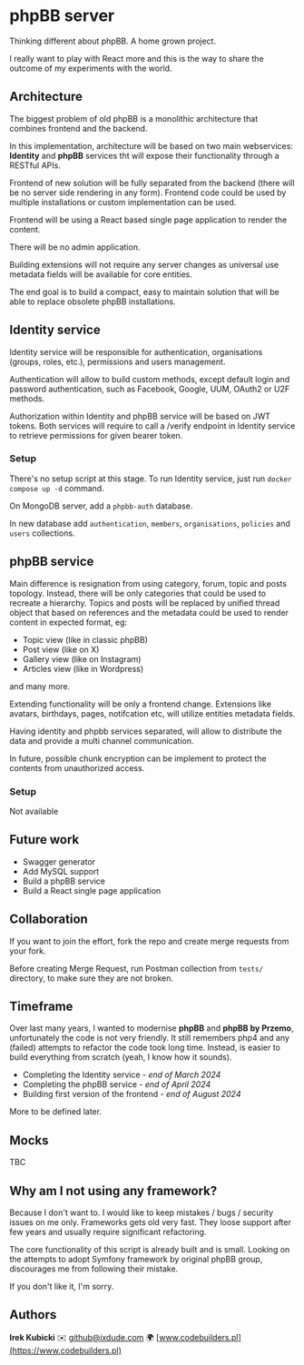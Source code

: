 # phpBB server

Thinking different about phpBB. A home grown project.

I really want to play with React more and this is the way to share the outcome of my experiments with the world.

## Architecture

The biggest problem of old phpBB is a monolithic architecture that combines frontend and the backend.

In this implementation, architecture will be based on two main webservices: **Identity** and **phpBB** services tht will expose their functionality through a RESTful APIs.

Frontend of new solution will be fully separated from the backend (there will be no server side rendering in any form). Frontend code could be used by multiple installations or custom implementation can be used.

Frontend will be using a React based single page application to render the content.

There will be no admin application.

Building extensions will not require any server changes as universal use metadata fields will be available for core entities.

The end goal is to build a compact, easy to maintain solution that will be able to replace obsolete phpBB installations.

## Identity service

Identity service will be responsible for authentication, organisations (groups, roles, etc.), permissions and users management.

Authentication will allow to build custom methods, except default login and password authentication, such as Facebook, Google, UUM, OAuth2 or U2F methods.

Authorization within Identity and phpBB service will be based on JWT tokens. Both services will require to call a /verify endpoint in Identity service to retrieve permissions for given bearer token.

### Setup

There's no setup script at this stage. To run Identity service, just run `docker compose up -d` command. 

On MongoDB server, add a `phpbb-auth` database.

In new database add `authentication`, `members`, `organisations`, `policies` and `users` collections.

## phpBB service

Main difference is resignation from using category, forum, topic and posts topology. Instead, there will be only categories that could be used to recreate a hierarchy. Topics and posts will be replaced by unified thread object that based on references and the metadata could be used to render content in expected format, eg:

 * Topic view (like in classic phpBB)
 * Post view (like on X)
 * Gallery view (like on Instagram)
 * Articles view (like in Wordpress)

and many more.

Extending functionality will be only a frontend change. Extensions like avatars, birthdays, pages, notifcation etc, will utilize entities metadata fields.

Having identity and phpbb services separated, will allow to distribute the data and provide a multi channel communication. 

In future, possible chunk encryption can be implement to protect the contents from unauthorized access.

### Setup

Not available

## Future work

* Swagger generator
* Add MySQL support
* Build a phpBB service
* Build a React single page application

## Collaboration

If you want to join the effort, fork the repo and create merge requests from your fork.

Before creating Merge Request, run Postman collection from `tests/` directory, to make sure they are not broken.

## Timeframe

Over last many years, I wanted to modernise **phpBB** and **phpBB by Przemo**, unfortunately the code is not very friendly. It still remembers php4 and any (failed) attempts to refactor the code took long time. Instead, is easier to build everything from scratch (yeah, I know how it sounds).

* Completing the Identity service - *end of March 2024*
* Completing the phpBB service - *end of April 2024*
* Building first version of the frontend - *end of August 2024*

More to be defined later.

## Mocks

TBC

## Why am I not using any framework?

Because I don't want to. I would like to keep mistakes / bugs / security issues on me only. Frameworks gets old very fast. They loose support after few years and usually require significant refactoring.

The core functionality of this script is already built and is small. Looking on the attempts to adopt Symfony framework by original phpBB group, discourages me from following their mistake.

If you don't like it, I'm sorry.

## Authors

**Irek Kubicki** ✉️ [github@ixdude.com](mailto:github@ixdude.com?subject=phpBB%20question) 🌍 [www.codebuilders.pl](https://www.codebuilders.pl)

